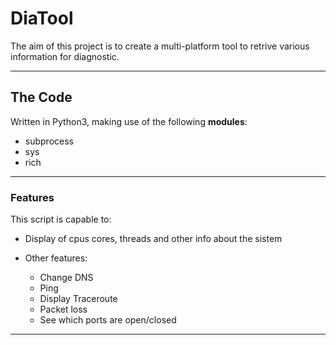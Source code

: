 # DiaTool

The aim of this project is to create a multi-platform tool to retrive various information for diagnostic.

___

## The Code

Written in Python3, making use of the following **modules**:

- subprocess
- sys
- rich
___

### Features

This script is capable to:

- Display of cpus cores, threads and other info about the sistem
- Other features:

  - Change DNS
  - Ping
  - Display Traceroute
  - Packet loss
  - See which ports are open/closed 
  
---
